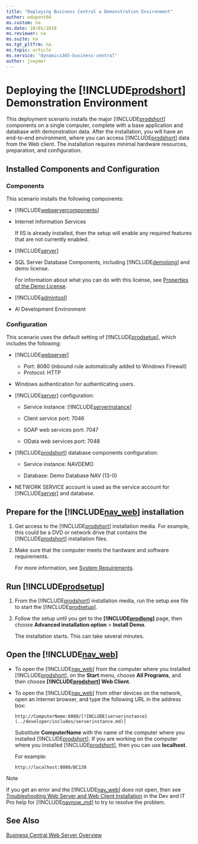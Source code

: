 ```yaml
---
title: "Deploying Business Central a Demonstration Environment"
author: edupont04
ms.custom: na
ms.date: 10/01/2018
ms.reviewer: na
ms.suite: na
ms.tgt_pltfrm: na
ms.topic: article
ms.service: "dynamics365-business-central"
author: jswymer
---
```

# Deploying the [!INCLUDE[prodshort](../developer/includes/prodshort.md)] Demonstration Environment

This deployment scenario installs the major [!INCLUDE[prodshort](../developer/includes/prodshort.md)] components on a single computer, complete with a base application and database with demonstration data. After the installation, you will have an end-to-end environment, where you can access [!INCLUDE[prodshort](../developer/includes/prodshort.md)] data from the Web client. The installation requires minimal hardware resources, preparation, and configuration.  

## Installed Components and Configuration  

### Components  
 This scenario installs the following components:  

-   [!INCLUDE[webservercomponents](../developer/includes/webservercomponents.md)]  

-   Internet Information Services

    If IIS is already installed, then the setup will enable any required features that are not currently enabled.

-    [!INCLUDE[server](../developer/includes/server.md)]  

-   SQL Server Database Components, including [!INCLUDE[demolong](../developer/includes/demolong_md.md)] and demo license.

    For information about what you can do with this license, see [Properties of the Demo License](Demo-License.md).      

-    [!INCLUDE[admintool](../developer/includes/admintool.md)] 

-    Al Development Environment

### Configuration  
This scenario uses the default setting of [!INCLUDE[prodsetup](../developer/includes/prodsetup.md)], which includes the following:  

-   [!INCLUDE[webserver](../developer/includes/webservercomponents.md)]
 
    - Port: 8080 (inbound rule automatically added to Windows Firewall)
    - Protocol: HTTP

-   Windows authentication for authenticating users.  

-   [!INCLUDE[server](../developer/includes/server.md)] configuration:  

    -   Service instance: [!INCLUDE[serverinstance](../developer/includes/serverinstance.md)]  

    -   Client service port: 7046  

    -   SOAP web services port: 7047  

    -   OData web services port: 7048  

-   [!INCLUDE[prodshort](../developer/includes/prodshort.md)] database components configuration:  

    -   Service instance: NAVDEMO  

    -   Database: Demo Database NAV \(13-0\)  

-   NETWORK SERVICE account is used as the service account for [!INCLUDE[server](../developer/includes/server.md)] and database.  

## Prepare for the [!INCLUDE[nav_web](../developer/includes/nav_web_md.md)] installation  

1.  Get access to the [!INCLUDE[prodshort](../developer/includes/prodshort.md)] installation media. For example, this could be a DVD or network drive that contains the [!INCLUDE[prodshort](../developer/includes/prodshort.md)] installation files.  

2.  Make sure that the computer meets the hardware and software requirements.  

    For more information, see [System Requirements](system-requirement-business-central.md).  


## Run [!INCLUDE[prodsetup](../developer/includes/prodsetup.md)]  

1.  From the [!INCLUDE[prodshort](../developer/includes/prodshort.md)] installation media, run the setup.exe file to start the [!INCLUDE[prodsetup](../developer/includes/prodsetup.md)].  

2. Follow the setup until you get to the **[!INCLUDE[prodlong](../developer/includes/prodlong.md)]** page, then choose **Advanced installation option** > **Install Demo**.  

    The installation starts. This can take several minutes.  

## Open the [!INCLUDE[nav_web](../developer/includes/nav_web_md.md)]  

-   To open the [!INCLUDE[nav_web](../developer/includes/nav_web_md.md)] from the computer where you installed [!INCLUDE[prodshort](../developer/includes/prodshort.md)], on the **Start** menu, choose **All Programs**, and then choose **[!INCLUDE[prodshort](../developer/includes/prodshort.md)] Web Client**.  

-   To open the [!INCLUDE[nav_web](../developer/includes/nav_web_md.md)] from other devices on the network, open an Internet browser, and type the following URL in the address box:

    ```
    http://ComputerName:8080/[!INCLUDE[serverinstance](../developer/includes/serverinstance.md)]  
    ```
    Substitute **ComputerName** with the name of the computer where you installed [!INCLUDE[prodshort](../developer/includes/prodshort.md)]. If you are working on the computer where you installed [!INCLUDE[prodshort](../developer/includes/prodshort.md)], then you can use **localhost**.  

    For example:

    ```
    http://localhost:8080/BC130 
    ```

> [!NOTE]  
>  If you get an error and the [!INCLUDE[nav_web](../developer/includes/nav_web_md.md)] does not open, then see [Troubleshooting Web Server and Web Client Installation](https://docs.microsoft.com/en-us/dynamics-nav/troubleshooting-the-microsoft-dynamics-nav-web-client-installation) in the Dev and IT Pro help for [!INCLUDE[navnow_md](../developer/includes/navnow_md.md)] to try to resolve the problem.  

## See Also  
 [Business Central Web Server Overview](web-server-overview.md)   
 
